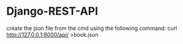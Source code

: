 # Django-REST-API

create the json file from the cmd using the following command:
curl  http://127.0.0.1:8000/api/ >book.json